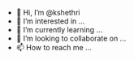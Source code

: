 - 👋 Hi, I’m @kshethri
- 👀 I’m interested in ...
- 🌱 I’m currently learning ...
- 💞️ I’m looking to collaborate on ...
- 📫 How to reach me ...

<!---
kshethri/kshethri is a ✨ special ✨ repository because its `README.md` (this file) appears on your GitHub profile.
You can click the Preview link to take a look at your changes.
--->
